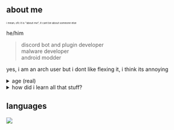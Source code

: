 ## about me
<sub><sub><sub><sub>i mean, ofc it is "about *me*", it cant be about someone else</sub></sub></sub></sub>


he/him
> discord bot and plugin developer\
malware developer\
android modder

yes, i am an arch user but i dont like flexing it, i think its annoying

<details>
  <summary>age (real)</summary>
  $$\lim\limits_{b\to\infty}\int_1^{e^{\sqrt[\log(b)]b}}\frac1x\,dx+\frac{e^{i\tau}}{(\csc^2x-\cot^2x)1\uparrow^{(69)}1}\csc x\sqrt{1-\cos^2x}+\int_0^b t^2e^{-t}\,dt+b\ln\Big[1+\frac{2}{b}\Big]$$
  <sub><sub><sub><sub><a href=https://images-wixmp-ed30a86b8c4ca887773594c2.wixmp.com/f/1af7b9bc-ab26-47dc-a812-59ce1f74e6f7/df4bcfd-33bcf25a-fe68-4b0e-b8c0-1ddca009f18f.png?token=eyJ0eXAiOiJKV1QiLCJhbGciOiJIUzI1NiJ9.eyJzdWIiOiJ1cm46YXBwOjdlMGQxODg5ODIyNjQzNzNhNWYwZDQxNWVhMGQyNmUwIiwiaXNzIjoidXJuOmFwcDo3ZTBkMTg4OTgyMjY0MzczYTVmMGQ0MTVlYTBkMjZlMCIsIm9iaiI6W1t7InBhdGgiOiJcL2ZcLzFhZjdiOWJjLWFiMjYtNDdkYy1hODEyLTU5Y2UxZjc0ZTZmN1wvZGY0YmNmZC0zM2JjZjI1YS1mZTY4LTRiMGUtYjhjMC0xZGRjYTAwOWYxOGYucG5nIn1dXSwiYXVkIjpbInVybjpzZXJ2aWNlOmZpbGUuZG93bmxvYWQiXX0.R35RaguMbjiu1VCyazZrjOgWaKeM_zeIAgzeLiCF3IM>cant solve?</a></sub></sub></sub></sub>
</details>

<details>
  <summary>how did i learn all that stuff?</summary>
  pls dont ask me, i have no fucking idea
</details>

## languages
![](https://github-readme-stats.vercel.app/api/top-langs/?username=thatOneArchUser&hide_border=true&title_color=1793d1&langs_count=12&theme=dark)

